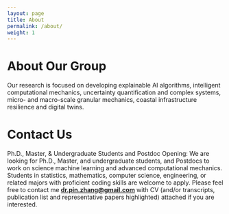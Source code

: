 ```yaml
---
layout: page
title: About
permalink: /about/
weight: 1
---
```

# About Our Group

Our research is focused on developing explainable AI algorithms, intelligent computational mechanics, uncertainty quantification and complex systems, micro- and macro-scale granular mechanics, coastal infrastructure resilience and digital twins.

# Contact Us

Ph.D., Master, & Undergraduate Students and Postdoc Opening: We are looking for Ph.D., Master, and undergraduate students, and Postdocs to work on science machine learning and advanced computational mechanics. Students in statistics, mathematics, computer science, engineering, or related majors with proficient coding skills are welcome to apply. Please feel free to contact me **dr.pin.zhang@gmail.com** with CV (and/or transcripts, publication list and representative papers highlighted) attached if you are interested.
